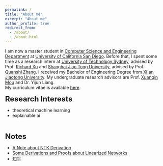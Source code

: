 ```yaml
---
permalink: /
title: "About me"
excerpt: "About me"
author_profile: true
redirect_from: 
  - /about/
  - /about.html
---
```


I am now a master student in [Computer Science and Engineering Department](https://cse.ucsd.edu/) at [University of California San Diego](https://ucsd.edu/). Before that, I spent some time as a research intern at [University of Technology Sydney](https://www.uts.edu.au/), advised by Prof. [Richard Xu](https://www.uts.edu.au/staff/yida.xu) and [Shanghai Jiao Tong University](http://en.sjtu.edu.cn/), advised by Prof. [Quanshi Zhang](http://qszhang.com/). I received my Bachelor of Engineering Degree from [Xi'an Jiaotong University](http://en.xjtu.edu.cn/). My undergraduate research advisors are Prof. [Xuanqin Mou](http://gr.xjtu.edu.cn/web/xqmou/home) and Dr. Yijun Liang.
<br>
My curriculum vitae is available [here](http://chenyilan.net/files/resume_web.pdf).
<br>

<b><font size='5'>Research Interests</font></b>
* theoretical machine learning 
* explainable ai
<br>

<!--
* Research Interests: theoretical machine learning, explainable ai.
* [Curriculum Vitae](http://chenyilan.net/files/resume_web.pdf)&emsp;[知乎](https://www.zhihu.com/people/yilan-24-8/posts)
<b><font size='5'>News:</font></b>
* Got admission from MSCS of UCSD and JHU.
* Our paper [Explaining Knowledge Distillation by Quantifying the Knowledge](https://arxiv.org/abs/2003.03622) was accpted by CVPR 2020.
<br>
-->


<b><font size='5'>Notes</font></b>
* [A Note about NTK Derivation](http://chenyilan.net/files/ntk_derivation.pdf)
* [Some Derivations and Proofs about Linearized Networks](http://chenyilan.net/files/linearization.pdf)
* [知乎](https://www.zhihu.com/people/yilan-24-8/posts)